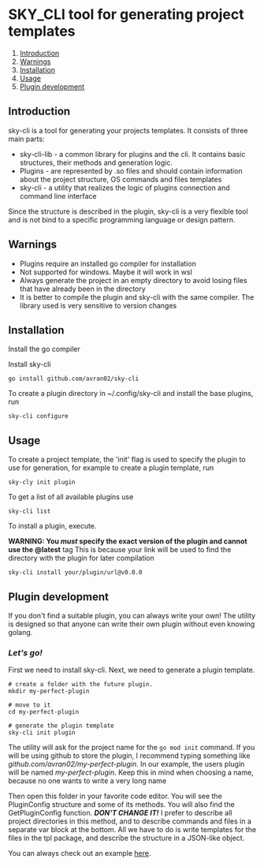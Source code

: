 # SKY_CLI tool for generating project templates

1. [Introduction](#introduction)
2. [Warnings](#warnings)
3. [Installation](#installation)
4. [Usage](#usage)
5. [Plugin development](#plugin-development)

## Introduction

sky-cli is a tool for generating your projects templates. It consists of three main parts:
- sky-cli-lib - a common library for plugins and the cli. It contains basic structures, their methods and generation logic.
- Plugins - are represented by .so files and should contain information about the project structure, OS commands and files templates
- sky-cli - a utility that realizes the logic of plugins connection and command line interface

Since the structure is described in the plugin, sky-cli is a very flexible tool and is not bind to a specific programming language or design pattern.
## Warnings
- Plugins require an installed go compiler for installation
- Not supported for windows. Maybe it will work in wsl
- Always generate the project in an empty directory to avoid losing files that have already been in the directory
- It is better to compile the plugin and sky-cli with the same compiler. The library used is very sensitive to version changes
## Installation
Install the go compiler

Install sky-cli 
```
go install github.com/avran02/sky-cli
```
To create a plugin directory in ~/.config/sky-cli and install the base plugins, run 
```
sky-cli configure
```
## Usage
To create a project template, the 'init' flag is used to specify the plugin to use for generation, for example to create a plugin template, run 
```
sky-cly init plugin
```
To get a list of all available plugins use 
```
sky-cli list
```
To install a plugin, execute.

 __WARNING: You _must_ specify the exact version of the plugin and cannot use the @latest__ tag
 This is because your link will be used to find the directory with the plugin for later compilation
```
sky-cli install your/plugin/url@v0.0.0
```

## Plugin development
If you don't find a suitable plugin, you can always write your own! The utility is designed so that anyone can write their own plugin without even knowing golang.

### ___Let's go!___

First we need to install sky-cli. Next, we need to generate a plugin template.
```
# create a folder with the future plugin.
mkdir my-perfect-plugin

# move to it
cd my-perfect-plugin

# generate the plugin template
sky-cli init plugin
```
The utility will ask for the project name for the `go mod init` command. If you will be using github to store the plugin, I recommend typing something like _github.com/avran02/my-perfect-plugin_. In our example, the users plugin will be named _my-perfect-plugin_. Keep this in mind when choosing a name, because no one wants to write a very long name 

Then open this folder in your favorite code editor. You will see the PluginConfig structure and some of its methods. You will also find the GetPluginConfig function. ___DON'T CHANGE IT!___ I prefer to describe all project directories in this method, and to describe commands and files in a separate var block at the bottom. All we have to do is write templates for the files in the tpl package, and describe the structure in a JSON-like object.

You can always check out an example [here](https://github.com/avran02/go-grpc).
